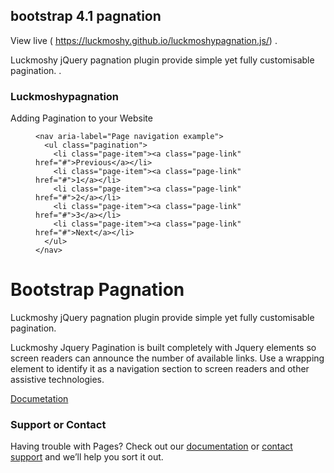 ## bootstrap 4.1 pagnation

View live (  https://luckmoshy.github.io/luckmoshypagnation.js/)  .

Luckmoshy jQuery pagnation plugin provide simple yet fully customisable pagination. . 

### Luckmoshypagnation

Adding Pagination to your Website

<figure class="highlight"><pre><code class="language-html" data-lang="html"><span class="nt">&lt;nav</span> <span class="na">aria-label=</span><span class="s">"Page navigation example"</span><span class="nt">&gt;</span>
  <span class="nt">&lt;ul</span> <span class="na">class=</span><span class="s">"pagination"</span><span class="nt">&gt;</span>
    <span class="nt">&lt;li</span> <span class="na">class=</span><span class="s">"page-item"</span><span class="nt">&gt;&lt;a</span> <span class="na">class=</span><span class="s">"page-link"</span> <span class="na">href=</span><span class="s">"#"</span><span class="nt">&gt;</span>Previous<span class="nt">&lt;/a&gt;&lt;/li&gt;</span>
    <span class="nt">&lt;li</span> <span class="na">class=</span><span class="s">"page-item"</span><span class="nt">&gt;&lt;a</span> <span class="na">class=</span><span class="s">"page-link"</span> <span class="na">href=</span><span class="s">"#"</span><span class="nt">&gt;</span>1<span class="nt">&lt;/a&gt;&lt;/li&gt;</span>
    <span class="nt">&lt;li</span> <span class="na">class=</span><span class="s">"page-item"</span><span class="nt">&gt;&lt;a</span> <span class="na">class=</span><span class="s">"page-link"</span> <span class="na">href=</span><span class="s">"#"</span><span class="nt">&gt;</span>2<span class="nt">&lt;/a&gt;&lt;/li&gt;</span>
    <span class="nt">&lt;li</span> <span class="na">class=</span><span class="s">"page-item"</span><span class="nt">&gt;&lt;a</span> <span class="na">class=</span><span class="s">"page-link"</span> <span class="na">href=</span><span class="s">"#"</span><span class="nt">&gt;</span>3<span class="nt">&lt;/a&gt;&lt;/li&gt;</span>
    <span class="nt">&lt;li</span> <span class="na">class=</span><span class="s">"page-item"</span><span class="nt">&gt;&lt;a</span> <span class="na">class=</span><span class="s">"page-link"</span> <span class="na">href=</span><span class="s">"#"</span><span class="nt">&gt;</span>Next<span class="nt">&lt;/a&gt;&lt;/li&gt;</span>
  <span class="nt">&lt;/ul&gt;</span>
<span class="nt">&lt;/nav&gt;</span></code></pre></figure>



### 

<div class="col-md-6 order-md-1 text-center text-md-left pr-md-5">
        <h1 class="mb-3 bd-text-purple-bright">Bootstrap Pagnation</h1>
        <p class="lead">
Luckmoshy jQuery pagnation plugin  provide simple yet fully customisable pagination. </p>
        <p class="lead mb-4">
 <span class="s f-bold">Luckmoshy Jquery Pagination</span> is built completely with  Jquery elements so screen readers can announce the number of available links. Use a wrapping 
 element to identify it as a navigation section to screen readers and other assistive technologies.        </p>
        <div class="row mx-n2">
         <nav aria-label="Page navigation example mt-5">
 <ul id="luckmoshy" class="pagination pagination ">
   <!--luckmoshypagnation page are paging here-->
   </ul>
        </nav></div>
		<div class="row mx-n2 mt-5 mb-5 py-5">
          <div class="col-md px-2">
            <a href="pagnation.html" class="btn btn-lg btn-secondary w-100 mb-3" onclick="ga('send', 'event', 'Jumbotron actions', 'Get started', 'Get started');">Documetation</a>
          </div>
        
      
       

### Support or Contact

Having trouble with Pages? Check out our [documentation](https://luckmoshy.github.io/luckmoshypagnation.js/) or [contact support](https://luckmoshy.github.io/) and we’ll help you sort it out.
